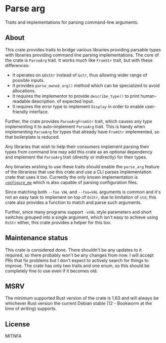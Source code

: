 Parse arg
=========

Traits and implementations for parsing command-line arguments.

About
-----

This crate provides traits to bridge various libraries providing parsable types with libraries
providing command line parsing implementations.
The core of the crate is `ParseArg` trait. It works much like `FromStr` trait, but with
these differences:

* It operates on `&OsStr` instead of `&str`, thus allowing wider range of possible inputs.
* It provides `parse_owned_arg()` method which can be specialized to avoid allocations.
* It requires the implementor to provide `describe_type()` to print human-readable description.
  of expected input.
* It requires the error type to implement `Display` in order to enable user-friendly interface.

Further, the crate provides `ParseArgFromStr` trait, which causes any type implementing it to
auto-implement `ParseArg` trait. This is handy when implementing `ParseArg` for types that
already have `FromStr` implemented, so that boilerplate is reduced.

Any libraries that wish to help their consumers implement parsing their types from command line
may add this crate as an optional dependency and implement the `ParseArg` trait (directly or
indirectly) for their types.

Any binaries wishing to use these traits should enable the `parse_arg` feature of the
librariess that use this crate and use a CLI parses implementation crate that uses it too.
Currently the only known implementation is [`configure_me`](https://docs.rs/configure_me) which
is also capable of parsing configuration files.

Since matching both `--foo VAL` and `--foo=VAL` arguments is common and it's not an easy task to
implement on top of `OsStr`, due to limitation of `std`, this crate also provides a function to
match and parse such arguments.

Further, since many programs support `-xVAL` style parameters and short switches grouped into a
single argument, which isn't easy to achieve using `OsStr` either, this crate provides a helper
for this too.

Maintenance status
------------------

This crate is considered done. There shouldn't be any updates to it required, so there probably
won't be any changes from now. I will accept PRs that fix problems but I don't expect to actively
search for things to improve. The crate has only two traits and one enum, so this should be
completely fine to use even if it becomes old.

MSRV
----

The minimum supported Rust version of the crate is 1.63 and will always be whichever Rust
version the current Debian stable (12 - Bookworm at the time of writing) supports.

License
-------

MITNFA
